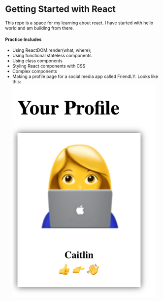 # Getting Started with React

This repo is a space for my learning about react. I have started with hello world and am building from there.

#### Practice Includes
* Using ReactDOM.render(what, where);
* Using functional stateless components
* Using class components
* Styling React components with CSS
* Complex components
* Making a profile page for a social media app called FriendLY. Looks like this:
![alt text](profile.png)
